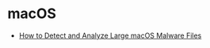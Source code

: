 # macOS

- [How to Detect and Analyze Large macOS Malware Files](https://www.sentinelone.com/labs/bloated-binaries-how-to-detect-and-analyze-large-macos-malware-files/)
